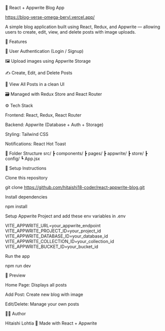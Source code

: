 📝 React + Appwrite Blog App

https://blog-verse-omega-beryl.vercel.app/

A simple blog application built using React, Redux, and Appwrite — allowing users to create, edit, view, and delete posts with image uploads.

🚀 Features

🔐 User Authentication (Login / Signup)

🖼 Upload images using Appwrite Storage

✍️ Create, Edit, and Delete Posts

📄 View All Posts in a clean UI

🗃 Managed with Redux Store and React Router

⚙️ Tech Stack

Frontend: React, Redux, React Router

Backend: Appwrite (Database + Auth + Storage)

Styling: Tailwind CSS

Notifications: React Hot Toast

🧩 Folder Structure
src/
 ┣ components/
 ┣ pages/
 ┣ appwrite/
 ┣ store/
 ┣ config/
 ┗ App.jsx

🔧 Setup Instructions

Clone this repository

git clone https://github.com/hitaishi18-coder/react-appwrite-blog.git


Install dependencies

npm install


Setup Appwrite Project and add these env variables in .env

VITE_APPWRITE_URL=your_appwrite_endpoint
VITE_APPWRITE_PROJECT_ID=your_project_id
VITE_APPWRITE_DATABASE_ID=your_database_id
VITE_APPWRITE_COLLECTION_ID=your_collection_id
VITE_APPWRITE_BUCKET_ID=your_bucket_id


Run the app

npm run dev

📸 Preview

Home Page: Displays all posts

Add Post: Create new blog with image

Edit/Delete: Manage your own posts

👩‍💻 Author

Hitaishi Lohtia
🧡 Made with React + Appwrite
